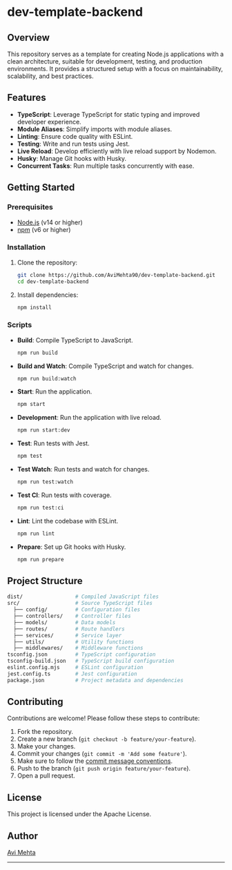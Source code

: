 # dev-template-backend

## Overview

This repository serves as a template for creating Node.js applications with a clean architecture, suitable for development, testing, and production environments. It provides a structured setup with a focus on maintainability, scalability, and best practices.

## Features

- **TypeScript**: Leverage TypeScript for static typing and improved developer experience.
- **Module Aliases**: Simplify imports with module aliases.
- **Linting**: Ensure code quality with ESLint.
- **Testing**: Write and run tests using Jest.
- **Live Reload**: Develop efficiently with live reload support by Nodemon.
- **Husky**: Manage Git hooks with Husky.
- **Concurrent Tasks**: Run multiple tasks concurrently with ease.

## Getting Started

### Prerequisites

- [Node.js](https://nodejs.org/) (v14 or higher)
- [npm](https://www.npmjs.com/) (v6 or higher)

### Installation

1. Clone the repository:

   ```sh
   git clone https://github.com/AviMehta90/dev-template-backend.git
   cd dev-template-backend
   ```

2. Install dependencies:

   ```sh
   npm install
   ```

### Scripts

- **Build**: Compile TypeScript to JavaScript.

  ```sh
  npm run build
  ```

- **Build and Watch**: Compile TypeScript and watch for changes.

  ```sh
  npm run build:watch
  ```

- **Start**: Run the application.

  ```sh
  npm start
  ```

- **Development**: Run the application with live reload.

  ```sh
  npm run start:dev
  ```

- **Test**: Run tests with Jest.

  ```sh
  npm test
  ```

- **Test Watch**: Run tests and watch for changes.

  ```sh
  npm run test:watch
  ```

- **Test CI**: Run tests with coverage.

  ```sh
  npm run test:ci
  ```

- **Lint**: Lint the codebase with ESLint.

  ```sh
  npm run lint
  ```

- **Prepare**: Set up Git hooks with Husky.

  ```sh
  npm run prepare
  ```

## Project Structure

```sh
dist/                 # Compiled JavaScript files
src/                  # Source TypeScript files
  ├── config/         # Configuration files
  ├── controllers/    # Controller files
  ├── models/         # Data models
  ├── routes/         # Route handlers
  ├── services/       # Service layer
  ├── utils/          # Utility functions
  ├── middlewares/    # Middleware functions
tsconfig.json         # TypeScript configuration
tsconfig-build.json   # TypeScript build configuration
eslint.config.mjs     # ESLint configuration
jest.config.ts        # Jest configuration
package.json          # Project metadata and dependencies
```

## Contributing

Contributions are welcome! Please follow these steps to contribute:

1. Fork the repository.
2. Create a new branch (`git checkout -b feature/your-feature`).
3. Make your changes.
4. Commit your changes (`git commit -m 'Add some feature'`).
5. Make sure to follow the [commit message conventions](https://www.conventionalcommits.org/en/v1.0.0/).
6. Push to the branch (`git push origin feature/your-feature`).
7. Open a pull request.

## License

This project is licensed under the Apache License.

## Author

[Avi Mehta](https://github.com/AviMehta90)

---
